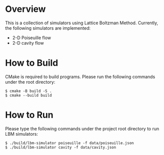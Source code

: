 # Overview

This is a collection of simulators using Lattice Boltzman Method. Currently, the following simulators are implemented:

- 2-D Poiseuille flow
- 2-D cavity flow

# How to Build

CMake is required to build programs. Please run the following commands under the root directory:

```terminal
$ cmake -B build -S .
$ cmake --build build
```

# How to Run

Please type the following commands under the project root directory to run LBM simulators:

```terminal
$ ./build/lbm-simulator poiseuille -f data/poiseuille.json
$ ./build/lbm-simulator cavity -f data/cavity.json
```